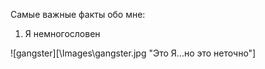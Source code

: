Самые важные факты обо мне:

1. Я немногословен

![gangster][\Images\gangster.jpg "Это Я...но это неточно"]


